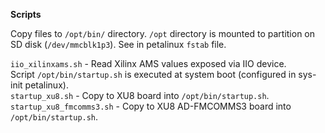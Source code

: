 **Scripts**  

Copy files to `/opt/bin/` directory. `/opt` directory is mounted to partition on SD disk (`/dev/mmcblk1p3`). See in petalinux `fstab` file.  

`iio_xilinxams.sh` - Read Xilinx AMS values exposed via IIO device.   
Script `/opt/bin/startup.sh` is executed at system boot (configured in sys-init petalinux).  
`startup_xu8.sh` - Copy to XU8 board into `/opt/bin/startup.sh`.  
`startup_xu8_fmcomms3.sh` - Copy to XU8 AD-FMCOMMS3 board into `/opt/bin/startup.sh`.  

